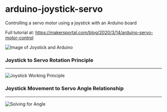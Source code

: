 # arduino-joystick-servo
Controlling a servo motor using a joystick with an Arduino board

Full tutorial at: https://makersportal.com/blog/2020/3/14/arduino-servo-motor-control

![Image of Joystick and Arduino](https://images.squarespace-cdn.com/content/v1/59b037304c0dbfb092fbe894/1584747231508-3HFU2BTHHREWS23OFTGP/ke17ZwdGBToddI8pDm48kLkXF2pIyv_F2eUT9F60jBl7gQa3H78H3Y0txjaiv_0fDoOvxcdMmMKkDsyUqMSsMWxHk725yiiHCCLfrh8O1z4YTzHvnKhyp6Da-NYroOW3ZGjoBKy3azqku80C789l0iyqMbMesKd95J-X4EagrgU9L3Sa3U8cogeb0tjXbfawd0urKshkc5MgdBeJmALQKw/servo_joystick_example.JPG?format=750w)

### Joystick to Servo Rotation Principle
------
![Joystick Working Principle](https://images.squarespace-cdn.com/content/v1/59b037304c0dbfb092fbe894/1584742974734-W297DFKL5K0VJDM0DDT8/ke17ZwdGBToddI8pDm48kASgtJqqMf87U2M8uqsyFMRZw-zPPgdn4jUwVcJE1ZvWQUxwkmyExglNqGp0IvTJZamWLI2zvYWH8K3-s_4yszcp2ryTI0HqTOaaUohrI8PIqF2L3mi1f_YmCPzSmxupZzltcyaGJeDgjSuKPDXGmrc/joystick_diagram_theta.png?format=500w)

### Joystick Movement to Servo Angle Relationship
------
![Solving for Angle](https://images.squarespace-cdn.com/content/v1/59b037304c0dbfb092fbe894/1584742562530-QSBSH8HZUG1ADJV3I8B4/ke17ZwdGBToddI8pDm48kG8P-48koBpKUyAby8XFAKRZw-zPPgdn4jUwVcJE1ZvWEtT5uBSRWt4vQZAgTJucoTqqXjS3CfNDSuuf31e0tVF00nU0xNzzvqVw-SHu5W7VrUGKpEp9HPCGAiNhEPJ3I-87Nsj43NRAr6WuWZv5DKs/angle_from_joystick_eqn.png?format=500w)
